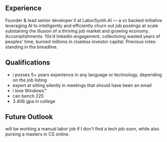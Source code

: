 ## Experience
Founder & lead senior developer II at LaborSynth.AI — a vc backed initiative leveraging AI to intelligently and efficiently churn out job postings at scale substaning the illusion of a thriving job market and growing economy.  
Accomplishments: 10x’d linkedin engagement, collectiving wasted years of peoples' time, burned millions in clueless investor capital. Previous roles: standing in the breadline.

## Qualifications
- i posses 5+ years experience in any language or technology, depending on the job listing  
- expert at sitting silently in meetings that should have been an email  
- i love Windows™  
- can bench 225
- 3.406 gpa in college

## Future Outlook
will be working a manual labor job if I don't find a tech job soon, while also pursing a masters in CS online.

<!--
**jase-4/jase-4** is a ✨ _special_ ✨ repository because its `README.md` (this file) appears on your GitHub profile.

Here are some ideas to get you started:

- 🔭 I’m currently working on ...
- 🌱 I’m currently learning ...
- 👯 I’m looking to collaborate on ...
- 🤔 I’m looking for help with ...
- 💬 Ask me about ...
- 📫 How to reach me: ...
- 😄 Pronouns: ...
- ⚡ Fun fact: ...
-->
